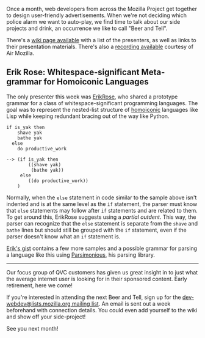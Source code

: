Once a month, web developers from across the Mozilla Project get together to
design user-friendly advertisements. When we're not deciding which police alarm
we want to auto-play, we find time to talk about our side projects and drink, an
occurrence we like to call "Beer and Tell".

There's a [wiki page available][wiki] with a list of the presenters, as well as
links to their presentation materials. There's also a [recording
available][recording] courtesy of Air Mozilla.

## Erik Rose: Whitespace-significant Meta-grammar for Homoiconic Languages
The only presenter this week was [ErikRose][], who shared a prototype grammar
for a class of whitespace-significant programming languages. The goal was to
represent the nested-list structure of [homoiconic][] languages like Lisp while
keeping redundant bracing out of the way like Python.

```
if is_yak then
    shave yak
    bathe yak
  else
    do productive_work

--> (if is_yak then
        ((shave yak)
         (bathe yak))
     else
        ((do productive_work))
    )
```

Normally, when the `else` statement in code similar to the sample above isn't
indented and is at the same level as the `if` statement, the parser must know
that `else` statements may follow after `if` statements and are related to them.
To get around this, ErikRose suggests using a _partial outdent_. This way, the
parser can recognize that the `else` statement is separate from the `shave` and
`bathe` lines but should still be grouped with the `if` statement, even if the
parser doesn't know what an `if` statement is.

[Erik's gist][] contains a few more samples and a possible grammar for parsing
a language like this using [Parsimonious][], his parsing library.

[ErikRose]: https://mozillians.org/en-US/u/ErikRose/
[homoiconic]: https://en.wikipedia.org/wiki/Homoiconicity
[Erik's gist]: https://gist.github.com/erikrose/7853084a562b3bce90cf
[Parsimonious]: https://github.com/erikrose/parsimonious/

---

Our focus group of QVC customers has given us great insight in to just what the
average internet user is looking for in their sponsored content. Early
retirement, here we come!

If you're interested in attending the next Beer and Tell, sign up for the
[dev-webdev@lists.mozilla.org mailing list][mailing-list]. An email is sent out
a week beforehand with connection details. You could even add yourself to the
wiki and show off your side-project!

See you next month!

[wiki]: https://wiki.mozilla.org/Webdev/Beer_And_Tell/September_2015
[recording]: https://air.mozilla.org/webdev-beer-and-tell-september-2015/
[mailing-list]: https://lists.mozilla.org/listinfo/dev-webdev
